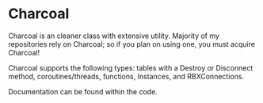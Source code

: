 # Charcoal
Charcoal is an cleaner class with extensive utility. Majority of my repositories rely on Charcoal; so if you plan on using one, you must acquire Charcoal!

Charcoal supports the following types: tables with a Destroy or Disconnect method, coroutines/threads, functions, Instances, and RBXConnections.

Documentation can be found within the code.

